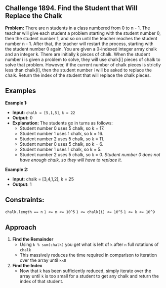 ## Challenge 1894. Find the Student that Will Replace the Chalk

**Problem:** There are n students in a class numbered from 0 to n - 1. The teacher will give each student a problem starting with the student number 0, then the student number 1, and so on until the teacher reaches the student number n - 1. After that, the teacher will restart the process, starting with the student number 0 again.
You are given a 0-indexed integer array chalk and an integer k. There are initially k pieces of chalk. When the student number i is given a problem to solve, they will use chalk[i] pieces of chalk to solve that problem. However, if the current number of chalk pieces is strictly less than chalk[i], then the student number i will be asked to replace the chalk.
Return the index of the student that will replace the chalk pieces.

## Examples

**Example 1:**

- **Input:** `chalk = [5,1,5]`, `k = 22`
- **Output:** 0
- **Explanation:** The students go in turns as follows:
  - Student number 0 uses 5 chalk, so k = 17.
  - Student number 1 uses 1 chalk, so k = 16.
  - Student number 2 uses 5 chalk, so k = 11.
  - Student number 0 uses 5 chalk, so k = 6.
  - Student number 1 uses 1 chalk, so k = 5.
  - Student number 2 uses 5 chalk, so k = 0.
*Student number 0 does not have enough chalk, so they will have to replace it.*

**Example 2:**

- **Input:** chalk = [3,4,1,2], k = 25
- **Output:** 1
 
## Constraints:

`chalk.length == n`
`1 <= n <= 10^5`
`1 <= chalk[i] <= 10^5`
`1 <= k <= 10^9`

## Approach

1. **Find the Remainder**
   - Using `k % sum(chalk)` you get what is left of `k` after `n` full rotations of `chalk`
   - This massively reduces the time required in comparison to iteration over the array until `k<0`
2. **Find the Index**
   - Now that `k` has been sufficiently reduced, simply iterate over the array until `k` is too small for a student to get any chalk and return
     the index of that student.
